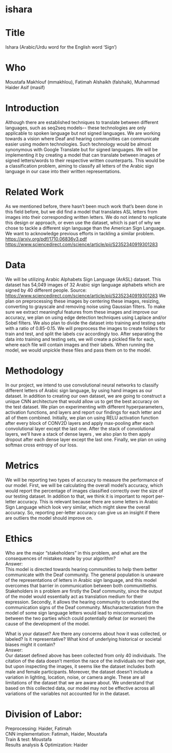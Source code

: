 # ishara


# Title
Ishara (Arabic/Urdu word for the English word ‘Sign’)

# Who
Moustafa Makhlouf (mmakhlou), Fatimah Alshaikh (falshaik), Muhammad Haider Asif (masif)

# Introduction
Although there are established techniques to translate between different languages, such as seq2seq models-- these technologies are only applicable to spoken language but not signed languages. We are working towards a vision where Deaf and hearing communities can communicate easier using modern technologies. Such technology would be almost synonymous with Google Translate but for signed languages. We will be implementing it by creating a model that can translate between images of signed letters/words to their respective written counterparts. This would be a classification problem, aiming to classify all letters of the Arabic sign language in our case into their written representations.
 

# Related Work
As we mentioned before, there hasn’t been much work that’s been done in this field before, but we did find a model that translates ASL letters from images into their corresponding written letters. We do not intend to replicate this design or approach, or even use the dataset, which is part of why we chose to tackle a different sign language than the American Sign Language. We want to acknowledge previous efforts in tackling a similar problem. 
https://arxiv.org/pdf/1710.06836v3.pdf
https://www.sciencedirect.com/science/article/pii/S2352340919301283 

# Data
We will be utilizing Arabic Alphabets Sign Language (ArASL) dataset. This dataset has 54,049 images of 32 Arabic sign language alphabets which are signed by 40 different people. Source: https://www.sciencedirect.com/science/article/pii/S2352340919301283
We plan on preprocessing these images by centering these images, resizing, converting to grayscale and removing noise using Gaussian filters. To make sure we extract meaningful features from these images and improve our accuracy,  we plan on using edge detection techniques using Laplace and/or Sobel filters. We also plan to divide the dataset into training and testing sets with a ratio of 0.85-0.15. We will preprocess the images to create folders for train and test, and split the labels csv accordingly too.  After separating the data into training and testing sets, we will create a pickled file for each, where each file will contain images and their labels. When running the model, we would unpickle these files and pass them on to the model.

# Methodology
In our project, we intend to use convolutional neural networks to classify different letters of Arabic sign language, by using hand images as our dataset. In addition to creating our own dataset, we are going to construct a unique CNN architecture that would allow us to get the best accuracy on the test dataset. We plan on experimenting with different hyperparameters, activation functions, and layers and report our findings for each letter and all of them combined. Initially, we plan on using RELU activation function after every block of CONV2D layers and apply max-pooling after each convolutional layer except the last one. After the stack of convolutional layers, we’ll have a stack of dense layers , we also plan to then apply dropout after each dense layer except the last one. Finally, we plan on using softmax cross entropy of our loss.

# Metrics
We will be reporting two types of accuracy to measure the performance of our model. First, we will be calculating the overall model’s accuracy, which would report the percentage of images classified correctly over the size of our testing dataset. In addition to that, we think it is important to report per-letter accuracy. This is relevant because there are some letters in Arabic Sign Language which look very similar, which might skew the overall accuracy. So, reporting per-letter accuracy can give us an insight if there are outliers the model should improve on. 

# Ethics
Who are the major “stakeholders” in this problem, and what are the consequences of mistakes made by your algorithm?  
Answer:  
This model is directed towards hearing communities to help them better communicate with the Deaf community. The general population is unaware of the representations of letters in Arabic sign language, and this model overcomes that barrier in communication between both communitiethis. Stakeholders in s problem are firstly the Deaf community, since the output of the model would essentially act as translation medium for their expression. Secondly, it allows the hearing community to understand the communication signs of the Deaf community. Mischaracterization from the model of some sign language letters would lead to miscommunication between the two parties which could potentially defeat (or worsen) the cause of the development of the model. 


What is your dataset? Are there any concerns about how it was collected, or labeled? Is it representative? What kind of underlying historical or societal biases might it contain?  
Answer:   
Our dataset defined above has been collected from only 40 individuals. The citation of the data doesn’t mention the race of the individuals nor their age, but upon inspecting the images, it seems like the dataset includes both male and female participants. Moreover, the dataset doesn’t include a variation in lighting, location, noise, or camera angle. These are all limitations of the dataset that we are aware about. We understand that based on this collected data, our model may not be effective across all variations of the variables not accounted for in the dataset. 


# Division of Labor:
Preprocessing: Haider, Fatimah  
CNN implementation: Fatimah, Haider, Moustafa  
Train & test: Moustafa  
Results analysis & Optimization: Haider
